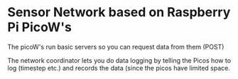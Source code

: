 # Sensor Network based on Raspberry Pi PicoW's

The picoW's run basic servers so you can request data from them (POST)

The network coordinator lets you do data logging by telling the Picos how to log (timestep etc.) and records the data (since the picos have limited space.
